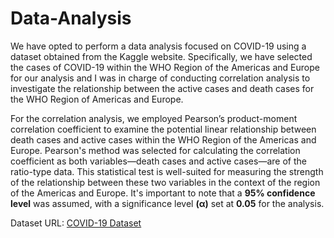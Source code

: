 # Data-Analysis
We have opted to perform a data analysis focused on COVID-19 using a dataset obtained from the Kaggle website. Specifically, we have selected the cases of COVID-19 within the WHO Region of the Americas and Europe for our analysis and
I was in charge of conducting correlation analysis to investigate the relationship between the active cases and death cases for the WHO Region of Americas and Europe.

For the correlation analysis, we employed Pearson’s product-moment correlation coefficient to examine the potential linear relationship between death cases and active cases within the WHO Region of the Americas and Europe. Pearson's method was selected for calculating the correlation coefficient as both variables—death cases and active cases—are of the ratio-type data. This statistical test is well-suited for measuring the strength of the relationship between these two variables in the context of the region of the Americas and Europe. It's important to note that a **95% confidence level** was assumed, with a significance level **(α)** set at **0.05** for the analysis.

Dataset URL:
[COVID-19 Dataset](https://www.kaggle.com/datasets/imdevskp/corona-virus-report) 




